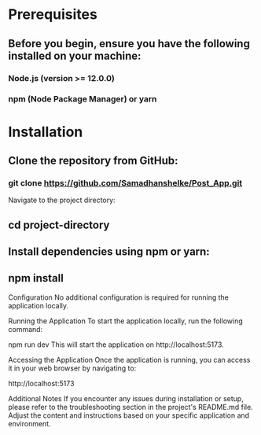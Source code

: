 # Prerequisites
## Before you begin, ensure you have the following installed on your machine:

### Node.js (version >= 12.0.0)
### npm (Node Package Manager) or yarn
# Installation
## Clone the repository from GitHub:

### git clone https://github.com/Samadhanshelke/Post_App.git
Navigate to the project directory:


## cd project-directory
## Install dependencies using npm or yarn:


## npm install
Configuration
No additional configuration is required for running the application locally.

Running the Application
To start the application locally, run the following command:

npm run dev
This will start the application on http://localhost:5173.

Accessing the Application
Once the application is running, you can access it in your web browser by navigating to:

http://localhost:5173

Additional Notes
If you encounter any issues during installation or setup, please refer to the troubleshooting section in the project's README.md file.
Adjust the content and instructions based on your specific application and environment.






